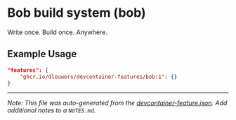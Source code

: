 
# Bob build system (bob)

Write once. Build once. Anywhere.

## Example Usage

```json
"features": {
    "ghcr.io/dlouwers/devcontainer-features/bob:1": {}
}
```





---

_Note: This file was auto-generated from the [devcontainer-feature.json](https://github.com/dlouwers/devcontainer-features/blob/main/src/bob/devcontainer-feature.json).  Add additional notes to a `NOTES.md`._
